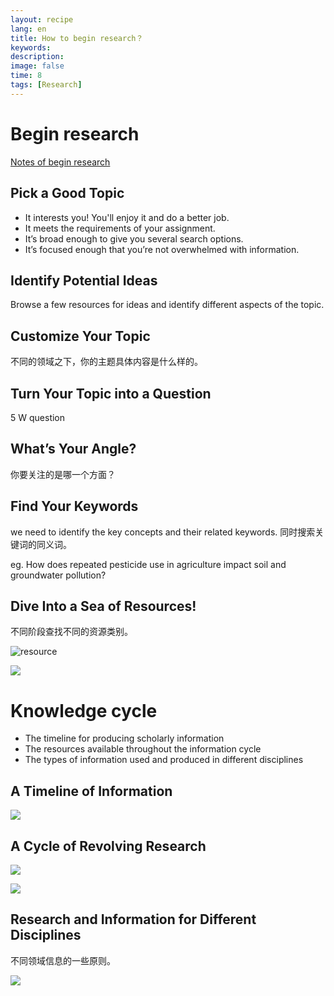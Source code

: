 ```yaml
---
layout: recipe
lang: en
title: How to begin research？
keywords: 
description: 
image: false
time: 8
tags: [Research]
---
```


# Begin research

[Notes of begin research](https://www.lib.uci.edu/sites/all/tutorials/BeginResearch/public/begin.html)

## Pick a Good Topic

- It interests you! You'll enjoy it and do a better job.
- It meets the requirements of your assignment.
- It’s broad enough to give you several search options.
- It’s focused enough that you’re not overwhelmed with information.

## Identify Potential Ideas

Browse a few resources for ideas and identify different aspects of the topic.

## Customize Your Topic

不同的领域之下，你的主题具体内容是什么样的。

## Turn Your Topic into a Question
5 W question

## What’s Your Angle?

你要关注的是哪一个方面？

## Find Your Keywords

we need to identify the key concepts and their related keywords.
同时搜索关键词的同义词。

eg. How does repeated pesticide use in agriculture impact soil and groundwater pollution?

## Dive Into a Sea of Resources!
不同阶段查找不同的资源类别。

![resource](http://7xle3b.com1.z0.glb.clouddn.com/2018-01-05-15151566359750.jpg)

![](http://7xle3b.com1.z0.glb.clouddn.com/2018-01-05-15151568454420.jpg)


# Knowledge cycle
- The timeline for producing scholarly information
- The resources available throughout the information cycle
- The types of information used and produced in different disciplines

## A Timeline of Information


![](http://7xle3b.com1.z0.glb.clouddn.com/2018-01-05-15151599676046.jpg)

## A Cycle of Revolving Research

![](http://7xle3b.com1.z0.glb.clouddn.com/2018-01-05-15151603834140.jpg)


![](http://7xle3b.com1.z0.glb.clouddn.com/2018-01-05-15151605216175.jpg)

## Research and Information for Different Disciplines
不同领域信息的一些原则。


![](http://7xle3b.com1.z0.glb.clouddn.com/2018-01-05-15151605972244.jpg)


